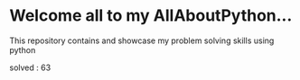 # Welcome all to my AllAboutPython...
This repository contains and showcase my problem solving skills using python

solved : 63
